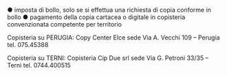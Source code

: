 ●	imposta di bollo, solo se si effettua una richiesta di copia conforme in bollo
●	pagamento della copia cartacea o digitale  in copisteria convenzionata competente per territorio

Copisteria su PERUGIA:
Copy Center Elce
sede Via A. Vecchi 109 – Perugia
tel. 075.45388

Copisteria su TERNI:
Copisteria Cip Due srl
sede Via G. Petroni 33/35 – Terni
tel. 0744.400515
